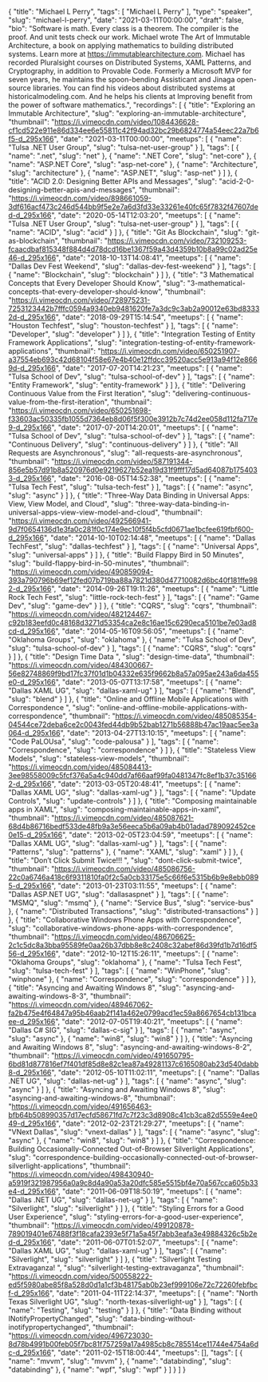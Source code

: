 {
  "title": "Michael L Perry",
  "tags": [
    "Michael L Perry"
  ],
  "type": "speaker",
  "slug": "michael-l-perry",
  "date": "2021-03-11T00:00:00",
  "draft": false,
  "bio": "Software is math. Every class is a theorem. The compiler is the proof. And unit tests check our work. Michael wrote The Art of Immutable Architecture, a book on applying mathematics to building distributed systems. Learn more at https://immutablearchitecture.com. Michael has recorded Pluralsight courses on Distributed Systems, XAML Patterns, and Cryptography, in addition to Provable Code. Formerly a Microsoft MVP for seven years, he maintains the spoon-bending Assisticant and Jinaga open-source libraries. You can find his videos about distributed systems at historicalmodeling.com. And he helps his clients at Improving benefit from the power of software mathematics.",
  "recordings": [
    {
      "title": "Exploring an Immutable Architecture",
      "slug": "exploring-an-immutable-architecture",
      "thumbnail": "https://i.vimeocdn.com/video/1084436628-cf1cd522e911e86d334ee6e55811c42f94ad32bc29b6824774a54eec22a7b6f5-d_295x166",
      "date": "2021-03-11T00:00:00",
      "meetups": [
        {
          "name": "Tulsa .NET User Group",
          "slug": "tulsa-net-user-group"
        }
      ],
      "tags": [
        {
          "name": ".net",
          "slug": "net"
        },
        {
          "name": ".NET Core",
          "slug": "net-core"
        },
        {
          "name": "ASP.NET Core",
          "slug": "asp-net-core"
        },
        {
          "name": "Architecture",
          "slug": "architecture"
        },
        {
          "name": "ASP.NET",
          "slug": "asp-net"
        }
      ]
    },
    {
      "title": "ACID 2.0: Designing Better APIs and Messages",
      "slug": "acid-2-0-designing-better-apis-and-messages",
      "thumbnail": "https://i.vimeocdn.com/video/898661059-3df616acf473c246d544bb9f5e2e7a6d3fd33e33261e40fc65f7832f47607ded-d_295x166",
      "date": "2020-05-14T12:03:20",
      "meetups": [
        {
          "name": "Tulsa .NET User Group",
          "slug": "tulsa-net-user-group"
        }
      ],
      "tags": [
        {
          "name": "ACID",
          "slug": "acid"
        }
      ]
    },
    {
      "title": "Git As Blockchain",
      "slug": "git-as-blockchain",
      "thumbnail": "https://i.vimeocdn.com/video/732109253-fcaacdbaf815348f884d4d78dcd16be1367f59a43d4359b10b8a99c02ad25e46-d_295x166",
      "date": "2018-10-13T14:08:41",
      "meetups": [
        {
          "name": "Dallas Dev Fest Weekend",
          "slug": "dallas-dev-fest-weekend"
        }
      ],
      "tags": [
        {
          "name": "Blockchain",
          "slug": "blockchain"
        }
      ]
    },
    {
      "title": "3 Mathematical Concepts that Every Developer Should Know",
      "slug": "3-mathematical-concepts-that-every-developer-should-know",
      "thumbnail": "https://i.vimeocdn.com/video/728975231-7253123442b7fffc0594a9340eb9481620fe7a3dc9c3ab2a90012e63bd83332d-d_295x166",
      "date": "2018-09-29T15:14:54",
      "meetups": [
        {
          "name": "Houston Techfest",
          "slug": "houston-techfest"
        }
      ],
      "tags": [
        {
          "name": "Developer",
          "slug": "developer"
        }
      ]
    },
    {
      "title": "Integration Testing of Entity Framework Applications",
      "slug": "integration-testing-of-entity-framework-applications",
      "thumbnail": "https://i.vimeocdn.com/video/650251907-a37554eb693c42d68104f58e67e4b40e12ffdcc39520acc5e913a94f12e8669d-d_295x166",
      "date": "2017-07-20T14:21:23",
      "meetups": [
        {
          "name": "Tulsa School of Dev",
          "slug": "tulsa-school-of-dev"
        }
      ],
      "tags": [
        {
          "name": "Entity Framework",
          "slug": "entity-framework"
        }
      ]
    },
    {
      "title": "Delivering Continuous Value from the First Iteration",
      "slug": "delivering-continuous-value-from-the-first-iteration",
      "thumbnail": "https://i.vimeocdn.com/video/650251698-f33603ac50335fb1055d7364eb8d06f5f300e3912b7c74d2ee058d112fa717e9-d_295x166",
      "date": "2017-07-20T14:20:01",
      "meetups": [
        {
          "name": "Tulsa School of Dev",
          "slug": "tulsa-school-of-dev"
        }
      ],
      "tags": [
        {
          "name": "Continuous Delivery",
          "slug": "continuous-delivery"
        }
      ]
    },
    {
      "title": "All Requests are Asynchronous",
      "slug": "all-requests-are-asynchronous",
      "thumbnail": "https://i.vimeocdn.com/video/587191344-856e5b57d91b8a520976d0e9219627b52ea19d31f9fff17d5ad64087b1754033-d_295x166",
      "date": "2016-08-05T14:52:38",
      "meetups": [
        {
          "name": "Tulsa Tech Fest",
          "slug": "tulsa-tech-fest"
        }
      ],
      "tags": [
        {
          "name": "async",
          "slug": "async"
        }
      ]
    },
    {
      "title": "Three-Way Data Binding in Universal Apps: View, View Model, and Cloud",
      "slug": "three-way-data-binding-in-universal-apps-view-view-model-and-cloud",
      "thumbnail": "https://i.vimeocdn.com/video/492566941-9d7f0654136d1e3fa0c281f0c174e9ec10f5f4b5cfd0671ae1bcfee619fbf600-d_295x166",
      "date": "2014-10-10T02:14:48",
      "meetups": [
        {
          "name": "Dallas TechFest",
          "slug": "dallas-techfest"
        }
      ],
      "tags": [
        {
          "name": "Universal Apps",
          "slug": "universal-apps"
        }
      ]
    },
    {
      "title": "Build Flappy Bird in 50 Minutes",
      "slug": "build-flappy-bird-in-50-minutes",
      "thumbnail": "https://i.vimeocdn.com/video/490859094-393a790796b69ef12fed07b719ba88a7821d380d47710082d6bc40f181ffe982-d_295x166",
      "date": "2014-09-26T19:11:26",
      "meetups": [
        {
          "name": "Little Rock Tech Fest",
          "slug": "little-rock-tech-fest"
        }
      ],
      "tags": [
        {
          "name": "Game Dev",
          "slug": "game-dev"
        }
      ]
    },
    {
      "title": "CQRS",
      "slug": "cqrs",
      "thumbnail": "https://i.vimeocdn.com/video/482124467-c92b183eefd0c48168d3271d53354ca2e8c16ae15c6290eca5101be7e03ad8cd-d_295x166",
      "date": "2014-05-16T09:56:05",
      "meetups": [
        {
          "name": "Oklahoma Groups",
          "slug": "oklahoma"
        },
        {
          "name": "Tulsa School of Dev",
          "slug": "tulsa-school-of-dev"
        }
      ],
      "tags": [
        {
          "name": "CQRS",
          "slug": "cqrs"
        }
      ]
    },
    {
      "title": "Design Time Data ",
      "slug": "design-time-data",
      "thumbnail": "https://i.vimeocdn.com/video/484300667-56e82748869f9bd17fc37f01d1b04332e635f9662b8a57a095ae243a6da455e0-d_295x166",
      "date": "2013-05-07T13:17:58",
      "meetups": [
        {
          "name": "Dallas XAML UG",
          "slug": "dallas-xaml-ug"
        }
      ],
      "tags": [
        {
          "name": "Blend",
          "slug": "blend"
        }
      ]
    },
    {
      "title": "Online and Offline Mobile Applications with Correspondence ",
      "slug": "online-and-offline-mobile-applications-with-correspondence",
      "thumbnail": "https://i.vimeocdn.com/video/485085354-04544ce72deba6ce2c0043fed44db9b52bab1271b56888b47ac19aac5ee3a064-d_295x166",
      "date": "2013-04-27T13:10:15",
      "meetups": [
        {
          "name": "Code PaLOUsa",
          "slug": "code-palousa"
        }
      ],
      "tags": [
        {
          "name": "Correspondence",
          "slug": "correspondence"
        }
      ]
    },
    {
      "title": "Stateless View Models",
      "slug": "stateless-view-models",
      "thumbnail": "https://i.vimeocdn.com/video/485084413-3ee98558009c5fcf376a5a4c940dd7af66aaf99fa0481347fc8ef1b37c351662-d_295x166",
      "date": "2013-03-05T20:48:41",
      "meetups": [
        {
          "name": "Dallas XAML UG",
          "slug": "dallas-xaml-ug"
        }
      ],
      "tags": [
        {
          "name": "Update Controls",
          "slug": "update-controls"
        }
      ]
    },
    {
      "title": "Composing maintainable apps in XAML",
      "slug": "composing-maintainable-apps-in-xaml",
      "thumbnail": "https://i.vimeocdn.com/video/485087621-68d4b86716bedf533de48fb9a3e56eeca5b6a09ab4b01adad789092452ce0e15-d_295x166",
      "date": "2013-02-05T23:04:59",
      "meetups": [
        {
          "name": "Dallas XAML UG",
          "slug": "dallas-xaml-ug"
        }
      ],
      "tags": [
        {
          "name": "Patterns",
          "slug": "patterns"
        },
        {
          "name": "XAML",
          "slug": "xaml"
        }
      ]
    },
    {
      "title": "Don’t Click Submit Twice!!! ",
      "slug": "dont-click-submit-twice",
      "thumbnail": "https://i.vimeocdn.com/video/485086756-22c0a6746a418c6f9311810fa0f2c5a0cb33175e5c66f6e5315b6b9e8ebb0895-d_295x166",
      "date": "2013-01-23T03:11:55",
      "meetups": [
        {
          "name": "Dallas ASP.NET UG",
          "slug": "dallasaspnet"
        }
      ],
      "tags": [
        {
          "name": "MSMQ",
          "slug": "msmq"
        },
        {
          "name": "Service Bus",
          "slug": "service-bus"
        },
        {
          "name": "Distributed Transactions",
          "slug": "distributed-transactions"
        }
      ]
    },
    {
      "title": "Collaborative Windows Phone Apps with Correspondence",
      "slug": "collaborative-windows-phone-apps-with-correspondence",
      "thumbnail": "https://i.vimeocdn.com/video/486706625-2c1c5dc8a3bba95589fe0aa26b37dbb8e8c2408c32abef86d39fd1b7d16df556-d_295x166",
      "date": "2012-10-12T15:26:11",
      "meetups": [
        {
          "name": "Oklahoma Groups",
          "slug": "oklahoma"
        },
        {
          "name": "Tulsa Tech Fest",
          "slug": "tulsa-tech-fest"
        }
      ],
      "tags": [
        {
          "name": "WinPhone",
          "slug": "winphone"
        },
        {
          "name": "Correspondence",
          "slug": "correspondence"
        }
      ]
    },
    {
      "title": "Asyncing and Awaiting Windows 8",
      "slug": "asyncing-and-awaiting-windows-8-3",
      "thumbnail": "https://i.vimeocdn.com/video/489467062-fa2b475e4f64847a95b46aab2f141a462e0799acd1ec59a8667654cb131bcaee-d_295x166",
      "date": "2012-07-05T19:40:21",
      "meetups": [
        {
          "name": "Dallas C# SIG",
          "slug": "dallas-c-sig"
        }
      ],
      "tags": [
        {
          "name": "async",
          "slug": "async"
        },
        {
          "name": "win8",
          "slug": "win8"
        }
      ]
    },
    {
      "title": "Asyncing and Awaiting Windows 8",
      "slug": "asyncing-and-awaiting-windows-8-2",
      "thumbnail": "https://i.vimeocdn.com/video/491650795-6bd81d877816ef7f401df85d8e82c1ea87a49281137c6165080ab23d540dabb8-d_295x166",
      "date": "2012-05-10T11:02:11",
      "meetups": [
        {
          "name": "Dallas .NET UG",
          "slug": "dallas-net-ug"
        }
      ],
      "tags": [
        {
          "name": "async",
          "slug": "async"
        }
      ]
    },
    {
      "title": "Asyncing and Awaiting Windows 8",
      "slug": "asyncing-and-awaiting-windows-8",
      "thumbnail": "https://i.vimeocdn.com/video/491656463-bfb64b508990357d17ecfd58671fd7c7f23c3d8908c41cb3ca82d5559e4ee049-d_295x166",
      "date": "2012-02-23T21:29:27",
      "meetups": [
        {
          "name": "VNext Dallas",
          "slug": "vnext-dallas"
        }
      ],
      "tags": [
        {
          "name": "async",
          "slug": "async"
        },
        {
          "name": "win8",
          "slug": "win8"
        }
      ]
    },
    {
      "title": "Correspondence: Building Occasionally-Connected Out-of-Browser Silverlight Applications",
      "slug": "correspondence-building-occasionally-connected-out-of-browser-silverlight-applications",
      "thumbnail": "https://i.vimeocdn.com/video/498430940-a5919f321987956a0a9c8d4a90a53a20dfc585e5515bf4e70a567cca605b33e4-d_295x166",
      "date": "2011-06-09T18:50:19",
      "meetups": [
        {
          "name": "Dallas .NET UG",
          "slug": "dallas-net-ug"
        }
      ],
      "tags": [
        {
          "name": "Silverlight",
          "slug": "silverlight"
        }
      ]
    },
    {
      "title": "Styling Errors for a Good User Experience",
      "slug": "styling-errors-for-a-good-user-experience",
      "thumbnail": "https://i.vimeocdn.com/video/499120878-789019401e67488f3f18cafa2393e5f71a5a45f7abb3eafa3e49884326c5b2ed-d_295x166",
      "date": "2011-06-07T01:52:07",
      "meetups": [
        {
          "name": "Dallas XAML UG",
          "slug": "dallas-xaml-ug"
        }
      ],
      "tags": [
        {
          "name": "Silverlight",
          "slug": "silverlight"
        }
      ]
    },
    {
      "title": "Silverlight Testing Extravaganza! ",
      "slug": "silverlight-testing-extravaganza",
      "thumbnail": "https://i.vimeocdn.com/video/500558222-ed5f5980abe85f8a528d0d1a1cf3b48175ab0b23ef999106e72c72260febfbcf-d_295x166",
      "date": "2011-04-11T22:14:37",
      "meetups": [
        {
          "name": "North Texas Silverlight UG",
          "slug": "north-texas-silverlight-ug"
        }
      ],
      "tags": [
        {
          "name": "Testing",
          "slug": "testing"
        }
      ]
    },
    {
      "title": "Data Binding without INotifyPropertyChanged",
      "slug": "data-binding-without-inotifypropertychanged",
      "thumbnail": "https://i.vimeocdn.com/video/496723030-8d78b4991b00feb05f7bc81f757259a17a4985cb8c785514ce11744e4754a6dc-d_295x166",
      "date": "2011-02-15T18:00:44",
      "meetups": [],
      "tags": [
        {
          "name": "mvvm",
          "slug": "mvvm"
        },
        {
          "name": "databinding",
          "slug": "databinding"
        },
        {
          "name": "wpf",
          "slug": "wpf"
        }
      ]
    }
  ]
}